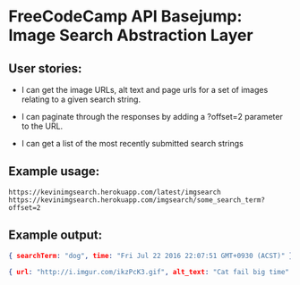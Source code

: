 # FreeCodeCamp API Basejump: Image Search Abstraction Layer

## User stories:

* I can get the image URLs, alt text and page urls for a set of images relating to a given search string.

* I can paginate through the responses by adding a ?offset=2 parameter to the URL.
* I can get a list of the most recently submitted search strings

## Example usage:
```https://kevinimgsearch.herokuapp.com/latest/imgsearch```
```https://kevinimgsearch.herokuapp.com/imgsearch/some_search_term?offset=2```

## Example output:
```json
{ searchTerm: "dog", time: "Fri Jul 22 2016 22:07:51 GMT+0930 (ACST)" }
```
```json
{ url: "http://i.imgur.com/ikzPcK3.gif", alt_text: "Cat fail big time" }
```